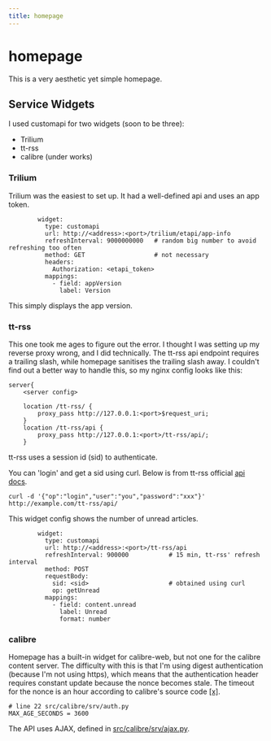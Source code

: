 ```yaml
---
title: homepage
---
```


# homepage

This is a very aesthetic yet simple homepage.

## Service Widgets

I used customapi for two widgets (soon to be three):

* Trilium
* tt-rss
* calibre (under works)

### Trilium

Trilium was the easiest to set up. It had a well-defined api and uses an app token.

```
        widget:
          type: customapi
          url: http://<address>:<port>/trilium/etapi/app-info
          refreshInterval: 9000000000   # random big number to avoid refreshing too often
          method: GET 					# not necessary
          headers:
            Authorization: <etapi_token>
          mappings:
            - field: appVersion
              label: Version
```

This simply displays the app version.

### tt-rss

This one took me ages to figure out the error. I thought I was setting up my reverse proxy wrong, and I did technically. The tt-rss api endpoint requires a trailing slash, while homepage sanitises the trailing slash away. I couldn't find out a better way to handle this, so my nginx config looks like this:

```
server{
    <server config>

    location /tt-rss/ {
        proxy_pass http://127.0.0.1:<port>$request_uri;
    }
    location /tt-rss/api {
        proxy_pass http://127.0.0.1:<port>/tt-rss/api/;
    }
```

tt-rss uses a session id (sid) to authenticate.

You can 'login' and get a sid using curl. Below is from tt-rss official [api docs](https://tt-rss.org/ApiReference/#testing-api-calls-using-curl).

```
curl -d '{"op":"login","user":"you","password":"xxx"}' http://example.com/tt-rss/api/
```

This widget config shows the number of unread articles.

```
        widget:
          type: customapi
          url: http://<address>:<port>/tt-rss/api
          refreshInterval: 900000 			# 15 min, tt-rss' refresh interval
          method: POST
          requestBody: 
            sid: <sid>						# obtained using curl 
            op: getUnread
          mappings:
            - field: content.unread
              label: Unread
              format: number
```

### calibre

Homepage has a built-in widget for calibre-web, but not one for the calibre content server. The difficulty with this is that I'm using digest authentication (because I'm not using https), which means that the authentication header requires constant update because the nonce becomes stale. The timeout for the nonce is an hour according to calibre's source code [\[x\]](https://github.com/kovidgoyal/calibre/blob/206307993ca9f88e422d12a218bf6390643743a9/src/calibre/srv/auth.py).

```
# line 22 src/calibre/srv/auth.py
MAX_AGE_SECONDS = 3600
```

The API uses AJAX, defined in [src/calibre/srv/ajax.py](https://github.com/kovidgoyal/calibre/blob/master/src/calibre/srv/ajax.py).